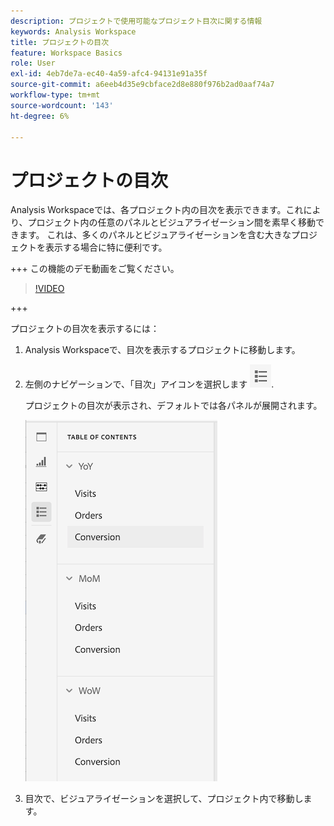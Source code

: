 ```yaml
---
description: プロジェクトで使用可能なプロジェクト目次に関する情報
keywords: Analysis Workspace
title: プロジェクトの目次
feature: Workspace Basics
role: User
exl-id: 4eb7de7a-ec40-4a59-afc4-94131e91a35f
source-git-commit: a6eeb4d35e9cbface2d8e880f976b2ad0aaf74a7
workflow-type: tm+mt
source-wordcount: '143'
ht-degree: 6%

---
```


# プロジェクトの目次

Analysis Workspaceでは、各プロジェクト内の目次を表示できます。これにより、プロジェクト内の任意のパネルとビジュアライゼーション間を素早く移動できます。 これは、多くのパネルとビジュアライゼーションを含む大きなプロジェクトを表示する場合に特に便利です。

+++ この機能のデモ動画をご覧ください。

>[!VIDEO](https://video.tv.adobe.com/v/26990/?learn=on)

+++

プロジェクトの目次を表示するには：

1. Analysis Workspaceで、目次を表示するプロジェクトに移動します。

1. 左側のナビゲーションで、「目次」アイコンを選択します ![目次アイコン](assets/toc-icon.png).

   プロジェクトの目次が表示され、デフォルトでは各パネルが展開されます。

   ![プロジェクト目次が展開されました](assets/project-toc-expanded.png)

1. 目次で、ビジュアライゼーションを選択して、プロジェクト内で移動します。
